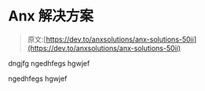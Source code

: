 # Anx 解决方案

> 原文:[https://dev.to/anxsolutions/anx-solutions-50ii](https://dev.to/anxsolutions/anx-solutions-50ii)

dngjfg ngedhfegs hgwjef

ngedhfegs hgwjef
